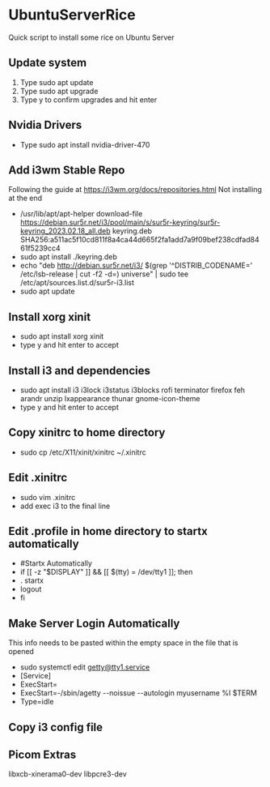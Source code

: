 # UbuntuServerRice
Quick script to install some rice on Ubuntu Server


## Update system
1. Type sudo apt update
2. Type sudo apt upgrade
3. Type y to confirm upgrades and hit enter

## Nvidia Drivers
* Type sudo apt install nvidia-driver-470

## Add i3wm Stable Repo
Following the guide at https://i3wm.org/docs/repositories.html
Not installing at the end
* /usr/lib/apt/apt-helper download-file https://debian.sur5r.net/i3/pool/main/s/sur5r-keyring/sur5r-keyring_2023.02.18_all.deb keyring.deb SHA256:a511ac5f10cd811f8a4ca44d665f2fa1add7a9f09bef238cdfad8461f5239cc4
*  sudo apt install ./keyring.deb
* echo "deb http://debian.sur5r.net/i3/ $(grep '^DISTRIB_CODENAME=' /etc/lsb-release | cut -f2 -d=) universe" | sudo tee /etc/apt/sources.list.d/sur5r-i3.list
* sudo apt update

## Install xorg xinit
* sudo apt install xorg xinit
* type y and hit enter to accept

## Install i3 and dependencies
* sudo apt install i3 i3lock i3status i3blocks rofi terminator firefox feh arandr unzip lxappearance thunar gnome-icon-theme
* type y and hit enter to accept

## Copy xinitrc to home directory
* sudo cp /etc/X11/xinit/xinitrc ~/.xinitrc

## Edit .xinitrc
* sudo vim .xinitrc
* add exec i3 to the final line

## Edit .profile in home directory to startx automatically
* #Startx Automatically
* if [[ -z "$DISPLAY" ]] && [[ $(tty) = /dev/tty1 ]]; then
*  . startx
*  logout
* fi

## Make Server Login Automatically
This info needs to be pasted within the empty space in the file that is opened
* sudo systemctl edit getty@tty1.service
* [Service]
* ExecStart=
* ExecStart=-/sbin/agetty --noissue --autologin myusername %I $TERM
* Type=idle


## Copy i3 config file


## Picom Extras
libxcb-xinerama0-dev libpcre3-dev
